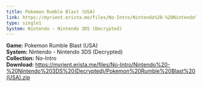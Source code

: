 ```yaml
---
title: Pokemon Rumble Blast (USA)
link: https://myrient.erista.me/files/No-Intro/Nintendo%20-%20Nintendo%203DS%20(Decrypted)/Pokemon%20Rumble%20Blast%20(USA).zip
type: single1
System: Nintendo - Nintendo 3DS (Decrypted)
---
```

<b>Game:</b> Pokemon Rumble Blast (USA)<br>
<b>System:</b> Nintendo - Nintendo 3DS (Decrypted)<br>
<b>Collection:</b> No-Intro<br>
<b>Download:</b> https://myrient.erista.me/files/No-Intro/Nintendo%20-%20Nintendo%203DS%20(Decrypted)/Pokemon%20Rumble%20Blast%20(USA).zip